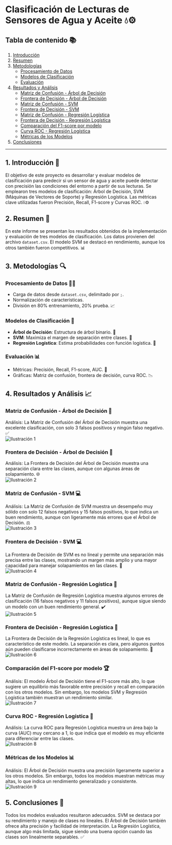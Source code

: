 # Clasificación de Lecturas de Sensores de Agua y Aceite 💧⚙️

## Tabla de contenido 📚
1. [Introducción](#1-introducción)  
2. [Resumen](#2-resumen)  
3. [Metodologías](#3-metodologías)  
   - [Procesamiento de Datos](#procesamiento-de-datos)  
   - [Modelos de Clasificación](#modelos-de-clasificación)  
   - [Evaluación](#evaluación)  
4. [Resultados y Análisis](#4-resultados-y-análisis)  
   - [Matriz de Confusión - Árbol de Decisión](#matriz-de-confusión---árbol-de-decisión)  
   - [Frontera de Decisión - Árbol de Decisión](#frontera-de-decisión---árbol-de-decisión)  
   - [Matriz de Confusión - SVM](#matriz-de-confusión---svm)  
   - [Frontera de Decisión - SVM](#frontera-de-decisión---svm)  
   - [Matriz de Confusión - Regresión Logística](#matriz-de-confusión---regresión-logística)  
   - [Frontera de Decisión - Regresión Logística](#frontera-de-decisión---regresión-logística)  
   - [Comparación del F1-score por modelo](#comparación-del-f1-score-por-modelo)  
   - [Curva ROC - Regresión Logística](#curva-roc---regresión-logística)  
   - [Métricas de los Modelos](#métricas-de-los-modelos)  
5. [Conclusiones](#5-conclusiones)  

---

## 1. Introducción 📖
El objetivo de este proyecto es desarrollar y evaluar modelos de clasificación para predecir si un sensor de agua y aceite puede detectar con precisión las condiciones del entorno a partir de sus lecturas. Se emplearon tres modelos de clasificación: Árbol de Decisión, SVM (Máquinas de Vectores de Soporte) y Regresión Logística. Las métricas clave utilizadas fueron Precisión, Recall, F1-score y Curvas ROC. 💧⚙️

## 2. Resumen 📝
En este informe se presentan los resultados obtenidos de la implementación y evaluación de tres modelos de clasificación. Los datos provienen del archivo `dataset.csv`. El modelo SVM se destacó en rendimiento, aunque los otros también fueron competitivos. 📊

## 3. Metodologías 🔍

### Procesamiento de Datos 🧑‍💻
- Carga de datos desde `dataset.csv`, delimitado por `;`.
- Normalización de características.
- División en 80% entrenamiento, 20% prueba. 📈

### Modelos de Clasificación 🤖
- **Árbol de Decisión**: Estructura de árbol binario. 🌳
- **SVM**: Maximiza el margen de separación entre clases. 🚀
- **Regresión Logística**: Estima probabilidades con función logística. 🔢

### Evaluación 📊
- Métricas: Precisión, Recall, F1-score, AUC. 🎯
- Gráficas: Matriz de confusión, frontera de decisión, curva ROC. 📉

## 4. Resultados y Análisis 📈

### Matriz de Confusión - Árbol de Decisión 🌳  
Análisis: La Matriz de Confusión del Árbol de Decisión muestra una excelente clasificación, con solo 3 falsos positivos y ningún falso negativo. ✅  
![Ilustración 1](Imagenes/Matriz%20de%20confusion-Arbol%20de%20decision.png)

### Frontera de Decisión - Árbol de Decisión 🌳  
Análisis: La Frontera de Decisión del Árbol de Decisión muestra una separación clara entre las clases, aunque con algunas áreas de solapamiento. 🌐  
![Ilustración 2](Imagenes/Frontera%20de%20decision-Arbol%20de%20decision.png)

### Matriz de Confusión - SVM 💻  
Análisis: La Matriz de Confusión de SVM muestra un desempeño muy sólido con solo 12 falsos negativos y 15 falsos positivos, lo que indica un buen rendimiento, aunque con ligeramente más errores que el Árbol de Decisión. ⚖️  
![Ilustración 3](Imagenes/Matriz%20de%20confusion-SVM.png)

### Frontera de Decisión - SVM 💻  
La Frontera de Decisión de SVM es no lineal y permite una separación más precisa entre las clases, mostrando un margen más amplio y una mayor capacidad para manejar solapamientos en las clases. 🔄  
![Ilustración 4](Imagenes/Frontera%20de%20decision-SVM.png)

### Matriz de Confusión - Regresión Logística 🔢  
La Matriz de Confusión de Regresión Logística muestra algunos errores de clasificación (16 falsos negativos y 11 falsos positivos), aunque sigue siendo un modelo con un buen rendimiento general. ✔️  
![Ilustración 5](Imagenes/Matriz%20de%20confusion-Regresion%20Logistica.png)

### Frontera de Decisión - Regresión Logística 🔢  
La Frontera de Decisión de la Regresión Logística es lineal, lo que es característico de este modelo. La separación es clara, pero algunos puntos aún pueden clasificarse incorrectamente en áreas de solapamiento. 🔴  
![Ilustración 6](Imagenes/Frontera%20de%20decision-Regresion%20Logistica.png)

### Comparación del F1-score por modelo 🏆  
Análisis: El modelo Árbol de Decisión tiene el F1-score más alto, lo que sugiere un equilibrio más favorable entre precisión y recall en comparación con los otros modelos. Sin embargo, los modelos SVM y Regresión Logística también muestran un rendimiento similar.  
![Ilustración 7](Imagenes/Comparacion%20de%20F1-score%20por%20modelo.png)

### Curva ROC - Regresión Logística 🔢  
Análisis: La curva ROC para Regresión Logística muestra un área bajo la curva (AUC) muy cercano a 1, lo que indica que el modelo es muy eficiente para diferenciar entre las clases.  
![Ilustración 8](Imagenes/Curva%20ROC%20-%20Regresion%20Logistica.png)

### Métricas de los Modelos 📊  
Análisis: El Árbol de Decisión muestra una precisión ligeramente superior a los otros modelos. Sin embargo, todos los modelos muestran métricas muy altas, lo que indica un rendimiento generalizado y consistente.  
![Ilustración 9](Imagenes/DATAFRAMEcon%20todas%20las%20metricas.png)

## 5. Conclusiones 🏁
Todos los modelos evaluados resultaron adecuados. SVM se destaca por su rendimiento y manejo de clases no lineales. El Árbol de Decisión también ofrece alta precisión y facilidad de interpretación. La Regresión Logística, aunque algo más limitada, sigue siendo una buena opción cuando las clases son linealmente separables. ✅






